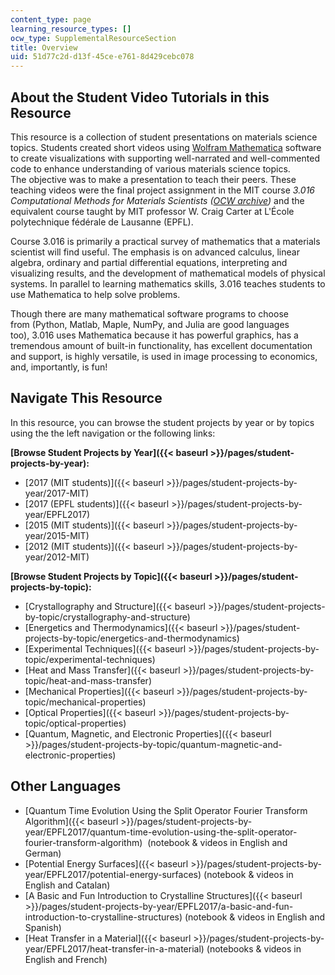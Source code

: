 ```yaml
---
content_type: page
learning_resource_types: []
ocw_type: SupplementalResourceSection
title: Overview
uid: 51d77c2d-d13f-45ce-e761-8d429cebc078
---
```


About the Student Video Tutorials in this Resource
--------------------------------------------------

This resource is a collection of student presentations on materials science topics. Students created short videos using [Wolfram Mathematica](https://www.wolfram.com/mathematica/) software to create visualizations with supporting well-narrated and well-commented code to enhance understanding of various materials science topics. The objective was to make a presentation to teach their peers. These teaching videos were the final project assignment in the MIT course _3.016 Computational Methods for Materials Scientists ([OCW archive](/courses/3-016-mathematics-for-materials-scientists-and-engineers-fall-2005/))_ and the equivalent course taught by MIT professor W. Craig Carter at L'École polytechnique fédérale de Lausanne (EPFL).

Course 3.016 is primarily a practical survey of mathematics that a materials scientist will find useful. The emphasis is on advanced calculus, linear algebra, ordinary and partial differential equations, interpreting and visualizing results, and the development of mathematical models of physical systems. In parallel to learning mathematics skills, 3.016 teaches students to use Mathematica to help solve problems.

Though there are many mathematical software programs to choose from (Python, Matlab, Maple, NumPy, and Julia are good languages too), 3.016 uses Mathematica because it has powerful graphics, has a tremendous amount of built-in functionality, has excellent documentation and support, is highly versatile, is used in image processing to economics, and, importantly, is fun!

Navigate This Resource
----------------------

In this resource, you can browse the student projects by year or by topics using the the left navigation or the following links:

**[Browse Student Projects by Year]({{< baseurl >}}/pages/student-projects-by-year):**

*   [2017 (MIT students)]({{< baseurl >}}/pages/student-projects-by-year/2017-MIT)
*   [2017 (EPFL students)]({{< baseurl >}}/pages/student-projects-by-year/EPFL2017)
*   [2015 (MIT students)]({{< baseurl >}}/pages/student-projects-by-year/2015-MIT)
*   [2012 (MIT students)]({{< baseurl >}}/pages/student-projects-by-year/2012-MIT)

**[Browse Student Projects by Topic]({{< baseurl >}}/pages/student-projects-by-topic):**

*   [Crystallography and Structure]({{< baseurl >}}/pages/student-projects-by-topic/crystallography-and-structure)
*   [Energetics and Thermodynamics]({{< baseurl >}}/pages/student-projects-by-topic/energetics-and-thermodynamics)
*   [Experimental Techniques]({{< baseurl >}}/pages/student-projects-by-topic/experimental-techniques)
*   [Heat and Mass Transfer]({{< baseurl >}}/pages/student-projects-by-topic/heat-and-mass-transfer)
*   [Mechanical Properties]({{< baseurl >}}/pages/student-projects-by-topic/mechanical-properties)
*   [Optical Properties]({{< baseurl >}}/pages/student-projects-by-topic/optical-properties)
*   [Quantum, Magnetic, and Electronic Properties]({{< baseurl >}}/pages/student-projects-by-topic/quantum-magnetic-and-electronic-properties)

Other Languages
---------------

*   [Quantum Time Evolution Using the Split Operator Fourier Transform Algorithm]({{< baseurl >}}/pages/student-projects-by-year/EPFL2017/quantum-time-evolution-using-the-split-operator-fourier-transform-algorithm)  (notebook & videos in English and German)
*   [Potential Energy Surfaces]({{< baseurl >}}/pages/student-projects-by-year/EPFL2017/potential-energy-surfaces)﻿ (notebook & videos in English and Catalan)
*   [A Basic and Fun Introduction to Crystalline Structures]({{< baseurl >}}/pages/student-projects-by-year/EPFL2017/a-basic-and-fun-introduction-to-crystalline-structures)﻿ (notebook & videos in English and Spanish)
*   [Heat Transfer in a Material]({{< baseurl >}}/pages/student-projects-by-year/EPFL2017/heat-transfer-in-a-material)﻿ (notebooks & videos in English and French)